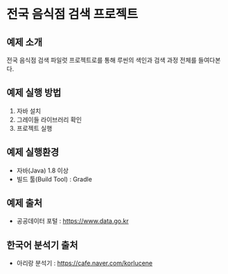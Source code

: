 # 전국 음식점 검색 프로젝트

## 예제 소개
전국 음식점 검색 파일럿 프로젝트로를 통해 루씬의 색인과 검색 과정 전체를 들여다본다.

## 예제 실행 방법
1. 자바 설치
2. 그레이들 라이브러리 확인
3. 프로젝트 실행

## 예제 실행환경

* 자바(Java) 1.8 이상
* 빌드 툴(Build Tool) : Gradle

## 예제 출처
* 공공데이터 포털 : https://www.data.go.kr

## 한국어 분석기 출처
* 아리랑 분석기 : https://cafe.naver.com/korlucene